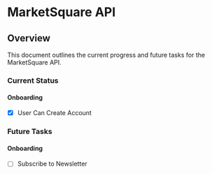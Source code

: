 # MarketSquare API

## Overview

This document outlines the current progress and future tasks for the MarketSquare API.

### Current Status

#### Onboarding

- [x] User Can Create Account

### Future Tasks

#### Onboarding

- [ ] Subscribe to Newsletter
